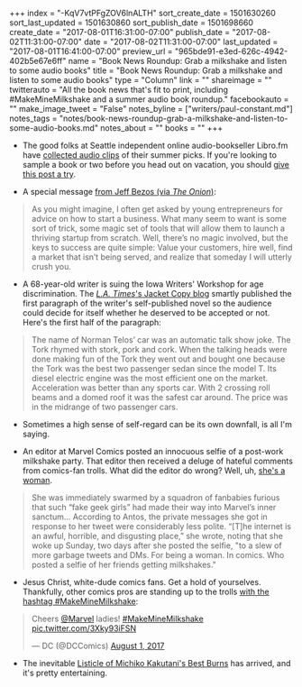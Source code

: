 +++
index = "-KqV7vtPFgZOV6lnALTH"
sort_create_date = 1501630260
sort_last_updated = 1501630860
sort_publish_date = 1501698660
create_date = "2017-08-01T16:31:00-07:00"
publish_date = "2017-08-02T11:31:00-07:00"
date = "2017-08-02T11:31:00-07:00"
last_updated = "2017-08-01T16:41:00-07:00"
preview_url = "965bde91-e3ed-626c-4942-402b5e67e6ff"
name = "Book News Roundup: Grab a milkshake and listen to some audio books"
title = "Book News Roundup: Grab a milkshake and listen to some audio books"
type = "Column"
link = ""
shareimage = ""
twitterauto = "All the book news that's fit to print, including #MakeMineMilkshake and a summer audio book roundup."
facebookauto = ""
make_image_tweet = "False"
notes_byline = ["writers/paul-constant.md"]
notes_tags = "notes/book-news-roundup-grab-a-milkshake-and-listen-to-some-audio-books.md"
notes_about = ""
books = ""
+++
* The good folks at Seattle independent online audio-bookseller Libro.fm have [collected audio clips](http://blog.libro.fm/picks/audiobooks-of-the-month-summer-reading-picks/) of their summer picks. If you're looking to sample a book or two before you head out on vacation, you should [give this post a try](http://blog.libro.fm/picks/audiobooks-of-the-month-summer-reading-picks/).

* A special message [from Jeff Bezos (via *The Onion*)](http://www.theonion.com/blogpost/my-advice-anyone-starting-business-remember-someda-56539):

<blockquote>As you might imagine, I often get asked by young entrepreneurs for advice on how to start a business. What many seem to want is some sort of trick, some magic set of tools that will allow them to launch a thriving startup from scratch. Well, there’s no magic involved, but the keys to success are quite simple: Value your customers, hire well, find a market that isn’t being served, and realize that someday I will utterly crush you.</blockquote>

* A 68-year-old writer is suing the Iowa Writers' Workshop for age discrimination. The [*L.A. Times*'s Jacket Copy blog](http://www.latimes.com/books/jacketcopy/la-et-jc-iowa-writers-workshop-age-20170731-story.html) smartly published the first paragraph of the writer's self-published novel so the audience could decide for itself whether he deserved to be accepted or not. Here's the first half of the paragraph:

<blockquote>The name of Norman Telos’ car was an automatic talk show joke. The Tork rhymed with stork, pork and cork. When the talking heads were done making fun of the Tork they went out and bought one because the Tork was the best two passenger sedan since the model T. Its diesel electric engine was the most efficient one on the market. Acceleration was better than any sports car. With 2 crossing roll beams and a domed roof it was the safest car around. The price was in the midrange of two passenger cars.</blockquote>

* Sometimes a high sense of self-regard can be its own downfall, is all I'm saying.

* An editor at Marvel Comics posted an innocuous selfie of a post-work milkshake party. That editor then received a deluge of hateful comments from comics-fan trolls. What did the editor do wrong? Well, uh, [she's a woman](http://www.wehuntedthemammoth.com/2017/07/31/a-female-marvel-comics-editor-posts-a-milkshake-selfie-and-fanbabies-throw-a-fit/).

<blockquote>She was immediately swarmed by a squadron of fanbabies furious that such “fake geek girls” had made their way into Marvel’s inner sanctum... According to Antos, the private messages she got in response to her tweet were considerably less polite. “[T]he internet is an awful, horrible, and disgusting place,” she wrote, noting that she woke up Sunday, two days after she posted the selfie, "to a slew of more garbage tweets and DMs. For being a woman. In comics. Who posted a selfie of her friends getting milkshakes."</blockquote>

* Jesus Christ, white-dude comics fans. Get a hold of yourselves. Thankfully, other comics pros are standing up to the trolls [with the hashtag #MakeMineMilkshake](https://www.bleedingcool.com/2017/08/01/dc-comics-marvel-crossover-milkshake/):

<blockquote class="twitter-tweet" data-lang="en"><p lang="en" dir="ltr">Cheers <a href="https://twitter.com/Marvel">@Marvel</a> ladies! <a href="https://twitter.com/hashtag/MakeMineMilkshake?src=hash">#MakeMineMilkshake</a> <a href="https://t.co/3Xky93iFSN">pic.twitter.com/3Xky93iFSN</a></p>&mdash; DC (@DCComics) <a href="https://twitter.com/DCComics/status/892454331567321088">August 1, 2017</a></blockquote>

* The inevitable [Listicle of Michiko Kakutani's Best Burns](https://www.thecut.com/2017/07/michiko-kakutanis-all-time-best-burns.html) has arrived, and it's pretty entertaining.

